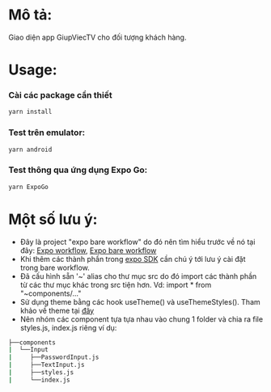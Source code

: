 # Mô tả:
Giao diện app GiupViecTV cho đối tượng khách hàng.

# Usage:
### Cài các package cần thiết
```bash
yarn install 
```
### Test trên emulator:
```bash
yarn android
```
### Test thông qua ứng dụng Expo Go:
```bash
yarn ExpoGo
```

# Một số lưu ý:

- Đây là project "expo bare workflow" do đó nên tìm hiểu trước về nó tại đây: [Expo workflow](https://docs.expo.dev/introduction/managed-vs-bare/), [Expo bare workflow](https://docs.expo.dev/bare/exploring-bare-workflow/)
- Khi thêm các thành phần trong [expo SDK](https://docs.expo.dev/versions/v45.0.0/sdk/accelerometer/) cần chú ý tới lưu ý cài đặt trong bare workflow.
- Đã cấu hình sẵn '~' alias cho thư mục src do đó import các thành phần từ các thư mục khác trong src tiện hơn. Vd: import * from "~components/..."
- Sử dụng theme bằng các hook useTheme() và useThemeStyles(). Tham khảo về theme tại [đây](https://expans.io/2021/08/04/custom-theme-provider-in-react-native/)
- Nên nhóm các component tựa tựa nhau vào chung 1 folder và chia ra file styles.js, index.js riêng ví dụ:
```bash
├──components
|  └──Input
|     ├──PasswordInput.js
|     ├──TextInput.js
|     ├──styles.js
|     └──index.js
```
    

